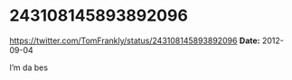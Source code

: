 # 243108145893892096
https://twitter.com/TomFrankly/status/243108145893892096
**Date:** 2012-09-04

I’m da bes
